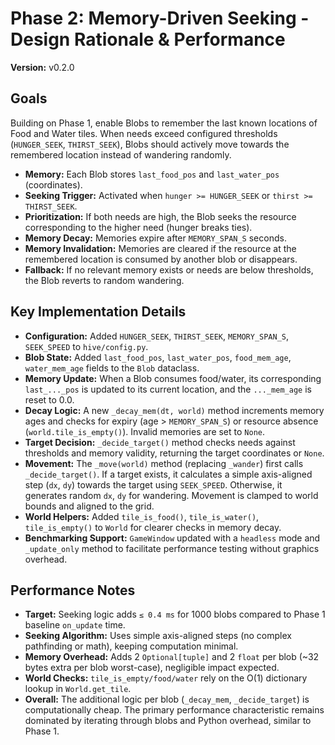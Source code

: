 # Phase 2: Memory-Driven Seeking - Design Rationale & Performance

**Version:** v0.2.0

## Goals

Building on Phase 1, enable Blobs to remember the last known locations of Food and Water tiles. When needs exceed configured thresholds (`HUNGER_SEEK`, `THIRST_SEEK`), Blobs should actively move towards the remembered location instead of wandering randomly.

- **Memory:** Each Blob stores `last_food_pos` and `last_water_pos` (coordinates).
- **Seeking Trigger:** Activated when `hunger >= HUNGER_SEEK` or `thirst >= THIRST_SEEK`.
- **Prioritization:** If both needs are high, the Blob seeks the resource corresponding to the higher need (hunger breaks ties).
- **Memory Decay:** Memories expire after `MEMORY_SPAN_S` seconds.
- **Memory Invalidation:** Memories are cleared if the resource at the remembered location is consumed by another blob or disappears.
- **Fallback:** If no relevant memory exists or needs are below thresholds, the Blob reverts to random wandering.

## Key Implementation Details

- **Configuration:** Added `HUNGER_SEEK`, `THIRST_SEEK`, `MEMORY_SPAN_S`, `SEEK_SPEED` to `hive/config.py`.
- **Blob State:** Added `last_food_pos`, `last_water_pos`, `food_mem_age`, `water_mem_age` fields to the `Blob` dataclass.
- **Memory Update:** When a Blob consumes food/water, its corresponding `last_..._pos` is updated to its current location, and the `..._mem_age` is reset to 0.0.
- **Decay Logic:** A new `_decay_mem(dt, world)` method increments memory ages and checks for expiry (age > `MEMORY_SPAN_S`) or resource absence (`world.tile_is_empty()`). Invalid memories are set to `None`.
- **Target Decision:** `_decide_target()` method checks needs against thresholds and memory validity, returning the target coordinates or `None`.
- **Movement:** The `_move(world)` method (replacing `_wander`) first calls `_decide_target()`. If a target exists, it calculates a simple axis-aligned step (`dx`, `dy`) towards the target using `SEEK_SPEED`. Otherwise, it generates random `dx`, `dy` for wandering. Movement is clamped to world bounds and aligned to the grid.
- **World Helpers:** Added `tile_is_food()`, `tile_is_water()`, `tile_is_empty()` to `World` for clearer checks in memory decay.
- **Benchmarking Support:** `GameWindow` updated with a `headless` mode and `_update_only` method to facilitate performance testing without graphics overhead.

## Performance Notes

- **Target:** Seeking logic adds `≤ 0.4 ms` for 1000 blobs compared to Phase 1 baseline `on_update` time.
- **Seeking Algorithm:** Uses simple axis-aligned steps (no complex pathfinding or math), keeping computation minimal.
- **Memory Overhead:** Adds 2 `Optional[tuple]` and 2 `float` per blob (~32 bytes extra per blob worst-case), negligible impact expected.
- **World Checks:** `tile_is_empty/food/water` rely on the O(1) dictionary lookup in `World.get_tile`.
- **Overall:** The additional logic per blob (`_decay_mem`, `_decide_target`) is computationally cheap. The primary performance characteristic remains dominated by iterating through blobs and Python overhead, similar to Phase 1. 